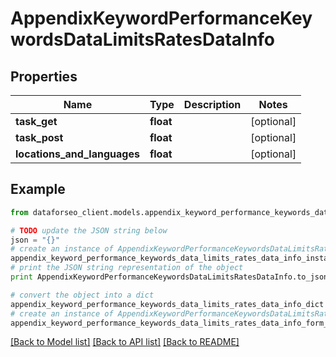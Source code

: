# AppendixKeywordPerformanceKeywordsDataLimitsRatesDataInfo


## Properties

Name | Type | Description | Notes
------------ | ------------- | ------------- | -------------
**task_get** | **float** |  | [optional] 
**task_post** | **float** |  | [optional] 
**locations_and_languages** | **float** |  | [optional] 

## Example

```python
from dataforseo_client.models.appendix_keyword_performance_keywords_data_limits_rates_data_info import AppendixKeywordPerformanceKeywordsDataLimitsRatesDataInfo

# TODO update the JSON string below
json = "{}"
# create an instance of AppendixKeywordPerformanceKeywordsDataLimitsRatesDataInfo from a JSON string
appendix_keyword_performance_keywords_data_limits_rates_data_info_instance = AppendixKeywordPerformanceKeywordsDataLimitsRatesDataInfo.from_json(json)
# print the JSON string representation of the object
print AppendixKeywordPerformanceKeywordsDataLimitsRatesDataInfo.to_json()

# convert the object into a dict
appendix_keyword_performance_keywords_data_limits_rates_data_info_dict = appendix_keyword_performance_keywords_data_limits_rates_data_info_instance.to_dict()
# create an instance of AppendixKeywordPerformanceKeywordsDataLimitsRatesDataInfo from a dict
appendix_keyword_performance_keywords_data_limits_rates_data_info_form_dict = appendix_keyword_performance_keywords_data_limits_rates_data_info.from_dict(appendix_keyword_performance_keywords_data_limits_rates_data_info_dict)
```
[[Back to Model list]](../README.md#documentation-for-models) [[Back to API list]](../README.md#documentation-for-api-endpoints) [[Back to README]](../README.md)


